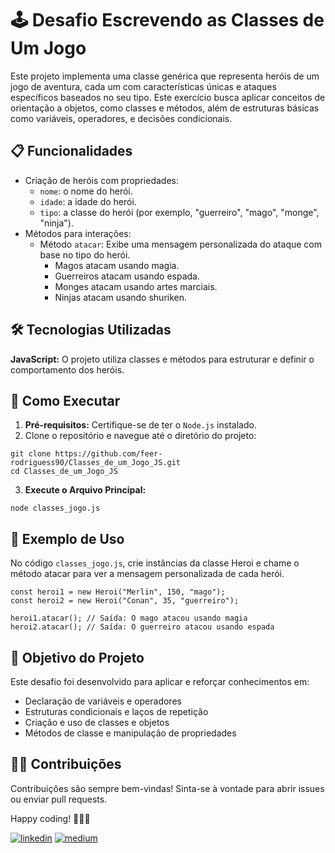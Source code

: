 # 🕹 Desafio Escrevendo as Classes de Um Jogo
Este projeto implementa uma classe genérica que representa heróis de um jogo de aventura, cada um com características únicas e ataques específicos baseados no seu tipo. Este exercício busca aplicar conceitos de orientação a objetos, como classes e métodos, além de estruturas básicas como variáveis, operadores, e decisões condicionais.

## 📋 Funcionalidades
- Criação de heróis com propriedades:
  - `nome`: o nome do herói.
  - `idade`: a idade do herói.
  - `tipo`: a classe do herói (por exemplo, "guerreiro", "mago", "monge", "ninja").
- Métodos para interações:
  - Método `atacar`: Exibe uma mensagem personalizada do ataque com base no tipo do herói.
    - Magos atacam usando magia.
    - Guerreiros atacam usando espada.
    - Monges atacam usando artes marciais.
    - Ninjas atacam usando shuriken.

## 🛠️ Tecnologias Utilizadas
**JavaScript:** O projeto utiliza classes e métodos para estruturar e definir o comportamento dos heróis.

## 🚀 Como Executar
1. **Pré-requisitos:** Certifique-se de ter o `Node.js` instalado.
2. Clone o repositório e navegue até o diretório do projeto:

```
git clone https://github.com/feer-rodriguess90/Classes_de_um_Jogo_JS.git
cd Classes_de_um_Jogo_JS
```
3. **Execute o Arquivo Principal:**
```
node classes_jogo.js
```
## 📄 Exemplo de Uso
No código `classes_jogo.js`, crie instâncias da classe Heroi e chame o método atacar para ver a mensagem personalizada de cada herói.
```
const heroi1 = new Heroi("Merlin", 150, "mago");
const heroi2 = new Heroi("Conan", 35, "guerreiro");

heroi1.atacar(); // Saída: O mago atacou usando magia
heroi2.atacar(); // Saída: O guerreiro atacou usando espada
```

## 🎯 Objetivo do Projeto
Este desafio foi desenvolvido para aplicar e reforçar conhecimentos em:

- Declaração de variáveis e operadores
- Estruturas condicionais e laços de repetição
- Criação e uso de classes e objetos
- Métodos de classe e manipulação de propriedades

## 🤝🏽 Contribuições
Contribuições são sempre bem-vindas! Sinta-se à vontade para abrir issues ou enviar pull requests.

Happy coding! 👩🏽‍💻

[![linkedin](https://img.shields.io/badge/-LinkedIn-%230077B5?style=for-the-badge&logo=linkedin&logoColor=white)](https://www.linkedin.com/in/datavizwithfer/) 
[![medium](https://img.shields.io/badge/Medium-12100E?style=for-the-badge&logo=medium&logoColor=white)](https://medium.com/@DataVizWithFer)
